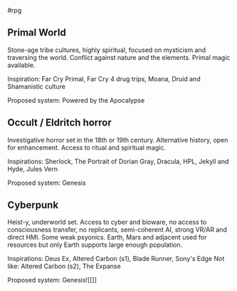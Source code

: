  #rpg
## Primal World
Stone-age tribe cultures, highly spiritual, focused on mysticism and traversing the world. Conflict against nature and the elements. Primal magic available. 

Inspiration: Far Cry Primal, Far Cry 4 drug trips, Moana, Druid and Shamanistic culture

Proposed system: Powered by the Apocalypse 

## Occult / Eldritch horror 
Investigative horror set in the 18th or 19th century. Alternative history, open for enhancement. Access to ritual and spiritual magic. 

Inspirations: Sherlock, The Portrait of Dorian Gray, Dracula, HPL, Jekyll and Hyde, Jules Vern

Proposed system: Genesis

## Cyberpunk 
Heist-y, underworld set. Access to cyber and bioware, no access to consciousness transfer, no replicants, semi-coherent AI, strong VR/AR and direct HMI. Some weak psyonics. Earth, Mars and adjacent used for resources but only Earth supports large enough population. 

Inspirations: Deus Ex, Altered Carbon (s1), Blade Runner, Sony's Edge
Not like: Altered Carbon (s2), The Expanse 

Proposed system: Genesis![[]]